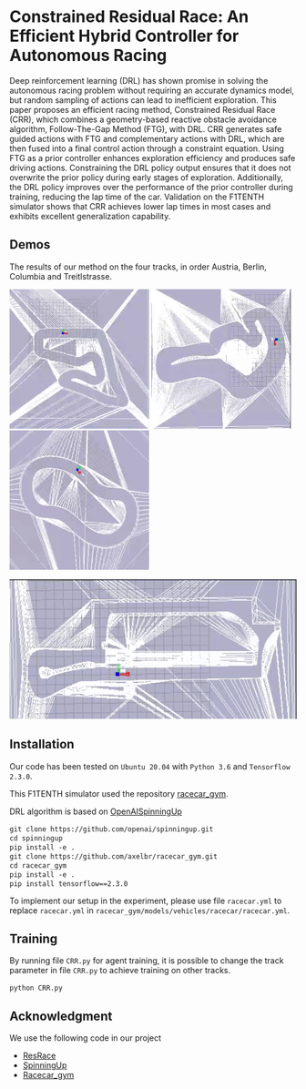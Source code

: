 # Constrained Residual Race: An Efficient Hybrid Controller for Autonomous Racing
Deep reinforcement learning (DRL) has shown promise in solving the autonomous racing problem without requiring an accurate dynamics model, 
but random sampling of actions can lead to inefficient exploration. 
This paper proposes an efficient racing method, Constrained Residual Race (CRR), which combines a geometry-based reactive obstacle avoidance algorithm, 
Follow-The-Gap Method (FTG), with DRL. CRR generates safe guided actions with FTG and complementary actions with DRL, 
which are then fused into a final control action through a constraint equation. 
Using FTG as a prior controller enhances exploration efficiency and produces safe driving actions. 
Constraining the DRL policy output ensures that it does not overwrite the prior policy during early stages of exploration. 
Additionally, the DRL policy improves over the performance of the prior controller during training, reducing the lap time of the car. 
Validation on the F1TENTH simulator shows that CRR achieves lower lap times in most cases and exhibits excellent generalization capability.

## Demos
The results of our method on the four tracks, in order Austria, Berlin, Columbia and Treitlstrasse.

<img src="gif/Aus.gif" width="245"> <img src="gif/Ber.gif" width="245"> <img src="gif/Col.gif" width="245">

 <img src="gif/Tre.gif" width="745" height="245">



## Installation
Our code has been tested on `Ubuntu 20.04` with `Python 3.6` and `Tensorflow 2.3.0`. 

This F1TENTH simulator used the repository [racecar_gym](https://github.com/axelbr/racecar_gym).

DRL algorithm is based on [OpenAISpinningUp](https://github.com/openai/spinningup)
```
git clone https://github.com/openai/spinningup.git 
cd spinningup 
pip install -e . 
git clone https://github.com/axelbr/racecar_gym.git
cd racecar_gym
pip install -e .
pip install tensorflow==2.3.0 

```

To implement our setup in the experiment, 
please use file ```racecar.yml``` to replace 
```racecar.yml``` in 
```racecar_gym/models/vehicles/racecar/racecar.yml```.

## Training

By running file ```CRR.py``` for agent training, 
it is possible to change the track parameter in file ```CRR.py``` to achieve training on other tracks.

```
python CRR.py
```

## Acknowledgment

We use the following code in our project

* [ResRace](https://github.com/kaixindelele/ResRace)
* [SpinningUp](https://github.com/openai/spinningup)
* [Racecar_gym](https://github.com/axelbr/racecar_gym)
